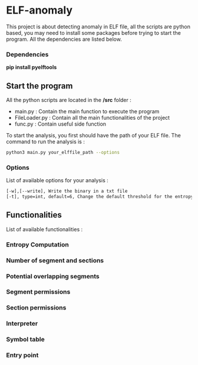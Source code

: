 # ELF-anomaly

This project is about detecting anomaly in ELF file, all the scripts are python based, you may need to install some packages before trying to start the program. All the dependencies are listed below. 

### Dependencies
**pip install pyelftools**

## Start the program

All the python scripts are located in the **/src** folder :
* main.py : Contain the main function to execute the program
* FileLoader.py : Contain all the main functionalities of the project
* func.py : Contain useful side function

To start the analysis, you first should have the path of your ELF file. The command to run the analysis is :

```bash
python3 main.py your_elffile_path --options
```

### Options

List of available options for your analysis :

```bash
[-w],[--write], Write the binary in a txt file
[-t], type=int, default=6, Change the default threshold for the entropy
```

## Functionalities 

List of available functionalities :

### Entropy Computation

### Number of segment and sections

### Potential overlapping segments

### Segment permissions

### Section permissions

### Interpreter

### Symbol table

### Entry point

